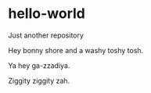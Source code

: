 # hello-world
Just another repository

Hey bonny shore and a washy toshy tosh. 

Ya hey ga-zzadiya.

Ziggity ziggity zah.
